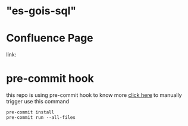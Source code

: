 # "es-gois-sql"

<!-- BEGINNING OF PRE-COMMIT-TERRAFORM DOCS HOOK -->

<!-- END OF PRE-COMMIT-TERRAFORM DOCS HOOK -->

# Confluence Page

link:

# pre-commit hook

this repo is using pre-commit hook to know more [click here](https://github.com/antonbabenko/pre-commit-terraform)
to manually trigger use this command

```
pre-commit install
pre-commit run --all-files
```
